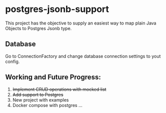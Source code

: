 # postgres-jsonb-support

This project has the objective to supply an easiest way to map plain Java Objects to Postgres Jsonb type. 

## Database

Go to ConnectionFactory and change database connection settings to yout config.

## Working and Future Progress:
1. ~~Implement CRUD operations with mocked list~~
2. ~~Add support to Postgres~~
3. New project with examples
4. Docker compose with postgres
...
